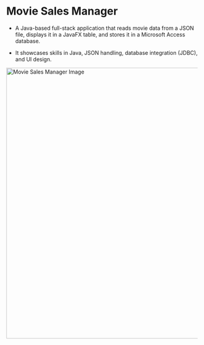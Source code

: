 # Movie Sales Manager
- A Java-based full-stack application that reads movie data from a JSON file, displays it in a JavaFX table, and stores it in a Microsoft Access database. 

- It showcases skills in Java, JSON handling, database integration (JDBC), and UI design.

  

<img width="712" alt="Movie Sales Manager Image" src="https://github.com/user-attachments/assets/4243cbc2-8ef2-416f-8fdd-5cab35219b4b">
